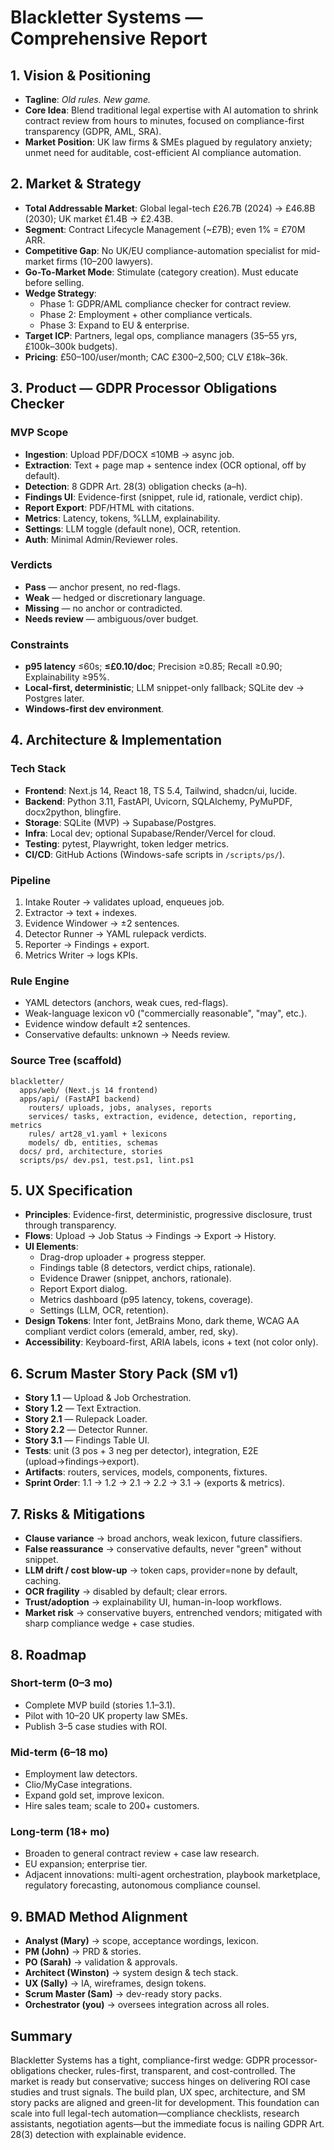 # Blackletter Systems — Comprehensive Report

## 1. Vision & Positioning

- **Tagline**: *Old rules. New game.*
- **Core Idea**: Blend traditional legal expertise with AI automation to shrink contract review from hours to minutes, focused on compliance-first transparency (GDPR, AML, SRA).
- **Market Position**: UK law firms & SMEs plagued by regulatory anxiety; unmet need for auditable, cost-efficient AI compliance automation.

## 2. Market & Strategy

- **Total Addressable Market**: Global legal-tech £26.7B (2024) → £46.8B (2030); UK market £1.4B → £2.43B.
- **Segment**: Contract Lifecycle Management (~£7B); even 1% = £70M ARR.
- **Competitive Gap**: No UK/EU compliance-automation specialist for mid-market firms (10–200 lawyers).
- **Go-To-Market Mode**: Stimulate (category creation). Must educate before selling.
- **Wedge Strategy**:
  - Phase 1: GDPR/AML compliance checker for contract review.
  - Phase 2: Employment + other compliance verticals.
  - Phase 3: Expand to EU & enterprise.
- **Target ICP**: Partners, legal ops, compliance managers (35–55 yrs, £100k–300k budgets).
- **Pricing**: £50–100/user/month; CAC £300–2,500; CLV £18k–36k.

## 3. Product — GDPR Processor Obligations Checker

### MVP Scope

- **Ingestion**: Upload PDF/DOCX ≤10MB → async job.
- **Extraction**: Text + page map + sentence index (OCR optional, off by default).
- **Detection**: 8 GDPR Art. 28(3) obligation checks (a–h).
- **Findings UI**: Evidence-first (snippet, rule id, rationale, verdict chip).
- **Report Export**: PDF/HTML with citations.
- **Metrics**: Latency, tokens, %LLM, explainability.
- **Settings**: LLM toggle (default none), OCR, retention.
- **Auth**: Minimal Admin/Reviewer roles.

### Verdicts

- **Pass** — anchor present, no red-flags.
- **Weak** — hedged or discretionary language.
- **Missing** — no anchor or contradicted.
- **Needs review** — ambiguous/over budget.

### Constraints

- **p95 latency** ≤60s; **≤£0.10/doc**; Precision ≥0.85; Recall ≥0.90; Explainability ≥95%.
- **Local-first, deterministic**; LLM snippet-only fallback; SQLite dev → Postgres later.
- **Windows-first dev environment**.

## 4. Architecture & Implementation

### Tech Stack

- **Frontend**: Next.js 14, React 18, TS 5.4, Tailwind, shadcn/ui, lucide.
- **Backend**: Python 3.11, FastAPI, Uvicorn, SQLAlchemy, PyMuPDF, docx2python, blingfire.
- **Storage**: SQLite (MVP) → Supabase/Postgres.
- **Infra**: Local dev; optional Supabase/Render/Vercel for cloud.
- **Testing**: pytest, Playwright, token ledger metrics.
- **CI/CD**: GitHub Actions (Windows-safe scripts in `/scripts/ps/`).

### Pipeline

1. Intake Router → validates upload, enqueues job.
2. Extractor → text + indexes.
3. Evidence Windower → ±2 sentences.
4. Detector Runner → YAML rulepack verdicts.
5. Reporter → Findings + export.
6. Metrics Writer → logs KPIs.

### Rule Engine

- YAML detectors (anchors, weak cues, red-flags).
- Weak-language lexicon v0 ("commercially reasonable", "may", etc.).
- Evidence window default ±2 sentences.
- Conservative defaults: unknown → Needs review.

### Source Tree (scaffold)

```
blackletter/
  apps/web/ (Next.js 14 frontend)
  apps/api/ (FastAPI backend)
    routers/ uploads, jobs, analyses, reports
    services/ tasks, extraction, evidence, detection, reporting, metrics
    rules/ art28_v1.yaml + lexicons
    models/ db, entities, schemas
  docs/ prd, architecture, stories
  scripts/ps/ dev.ps1, test.ps1, lint.ps1
```

## 5. UX Specification

- **Principles**: Evidence-first, deterministic, progressive disclosure, trust through transparency.
- **Flows**: Upload → Job Status → Findings → Export → History.
- **UI Elements**:
  - Drag-drop uploader + progress stepper.
  - Findings table (8 detectors, verdict chips, rationale).
  - Evidence Drawer (snippet, anchors, rationale).
  - Report Export dialog.
  - Metrics dashboard (p95 latency, tokens, coverage).
  - Settings (LLM, OCR, retention).
- **Design Tokens**: Inter font, JetBrains Mono, dark theme, WCAG AA compliant verdict colors (emerald, amber, red, sky).
- **Accessibility**: Keyboard-first, ARIA labels, icons + text (not color only).

## 6. Scrum Master Story Pack (SM v1)

- **Story 1.1** — Upload & Job Orchestration.
- **Story 1.2** — Text Extraction.
- **Story 2.1** — Rulepack Loader.
- **Story 2.2** — Detector Runner.
- **Story 3.1** — Findings Table UI.
- **Tests**: unit (3 pos + 3 neg per detector), integration, E2E (upload→findings→export).
- **Artifacts**: routers, services, models, components, fixtures.
- **Sprint Order**: 1.1 → 1.2 → 2.1 → 2.2 → 3.1 → (exports & metrics).

## 7. Risks & Mitigations

- **Clause variance** → broad anchors, weak lexicon, future classifiers.
- **False reassurance** → conservative defaults, never "green" without snippet.
- **LLM drift / cost blow-up** → token caps, provider=none by default, caching.
- **OCR fragility** → disabled by default; clear errors.
- **Trust/adoption** → explainability UI, human-in-loop workflows.
- **Market risk** → conservative buyers, entrenched vendors; mitigated with sharp compliance wedge + case studies.

## 8. Roadmap

### Short-term (0–3 mo)
- Complete MVP build (stories 1.1–3.1).
- Pilot with 10–20 UK property law SMEs.
- Publish 3–5 case studies with ROI.

### Mid-term (6–18 mo)
- Employment law detectors.
- Clio/MyCase integrations.
- Expand gold set, improve lexicon.
- Hire sales team; scale to 200+ customers.

### Long-term (18+ mo)
- Broaden to general contract review + case law research.
- EU expansion; enterprise tier.
- Adjacent innovations: multi-agent orchestration, playbook marketplace, regulatory forecasting, autonomous compliance counsel.

## 9. BMAD Method Alignment

- **Analyst (Mary)** → scope, acceptance wordings, lexicon.
- **PM (John)** → PRD & stories.
- **PO (Sarah)** → validation & approvals.
- **Architect (Winston)** → system design & tech stack.
- **UX (Sally)** → IA, wireframes, design tokens.
- **Scrum Master (Sam)** → dev-ready story packs.
- **Orchestrator (you)** → oversees integration across all roles.

## Summary

Blackletter Systems has a tight, compliance-first wedge: GDPR processor-obligations checker, rules-first, transparent, and cost-controlled. The market is ready but conservative; success hinges on delivering ROI case studies and trust signals. The build plan, UX spec, architecture, and SM story packs are aligned and green-lit for development. This foundation can scale into full legal-tech automation—compliance checklists, research assistants, negotiation agents—but the immediate focus is nailing GDPR Art. 28(3) detection with explainable evidence.


